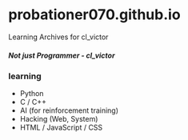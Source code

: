 # probationer070.github.io
Learning Archives for cl_victor



##### Not just Programmer - cl_victor



### learning

* Python
* C / C++
* AI (for reinforcement training)
* Hacking (Web, System)
* HTML / JavaScript / CSS
